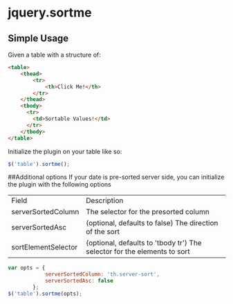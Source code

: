 # jquery.sortme

## Simple Usage

Given a table with a structure of: 
``` html
<table>
    <thead>
        <tr>
            <th>Click Me!</th>
        </tr>
    </thead>
    <tbody>
      <tr>
        <td>Sortable Values!</td>
      </tr>
    </tbody>
</table>
```
Initialize the plugin on your table like so:
``` javascript
$('table').sortme();
```

##Additional options
If your date is pre-sorted server side, you can initialize the plugin with the following options

<table>
<tbody>
<tr>
    <td>Field</td>
    <td>Description</td>
</tr>
<tr>
    <td>serverSortedColumn</td>
    <td>The selector for the presorted column</td>
</tr>
<tr>
    <td>serverSortedAsc</td>
    <td>(optional, defaults to false) The direction of the sort</td>
</tr>
<tr>
    <td>sortElementSelector</td>
    <td>(optional, defaults to 'tbody tr') The selector for the elements to sort</td>
</tr>
</tbody>
</table>

``` javascript
var opts = {
            serverSortedColumn: 'th.server-sort',
            serverSortedAsc: false
        };
$('table').sortme(opts);
```
